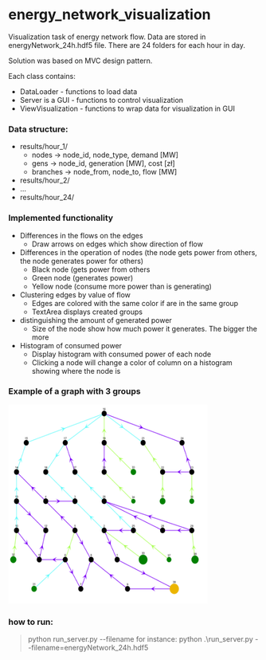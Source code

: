 # energy_network_visualization

Visualization task of energy network flow. Data are stored in energyNetwork_24h.hdf5 file. There are 24 folders for each hour in day.

Solution was based on MVC design pattern. 

Each class contains:
- DataLoader - functions to load data
- Server is a GUI - functions to control visualization
- ViewVisualization - functions to wrap data for visualization in GUI


###  Data structure:
- results/hour_1/
     - nodes       -> node_id, node_type, demand [MW]
     - gens         -> node_id, generation [MW], cost [zł]
     - branches  -> node_from, node_to, flow [MW]
- results/hour_2/
- ...
- results/hour_24/

### Implemented functionality
- Differences in the flows on the edges 
     - Draw arrows on edges which show direction of flow
- Differences in the operation of nodes (the node gets power from others, the node generates power for others) 
     - Black node (gets power from others
     - Green node (generates power)
     - Yellow node (consume more power than is generating)
- Clustering edges by value of flow
     - Edges are colored with the same color if are in the same group
     - TextArea displays created groups
- distinguishing the amount of generated power 
     - Size of the node show how much power it generates. The bigger the more 
- Histogram of consumed power
     - Display histogram with consumed power of each node
     - Clicking a node will change a color of column on a histogram showing where the node is 

### Example of a graph with 3 groups


<img src="https://github.com/Falien164/energy_network_visualization/blob/main/images/graph_3groups.png" width="400" height="400">
 

### how to run:
> python run_server.py --filename
for instance:
> python .\run_server.py --filename=energyNetwork_24h.hdf5
